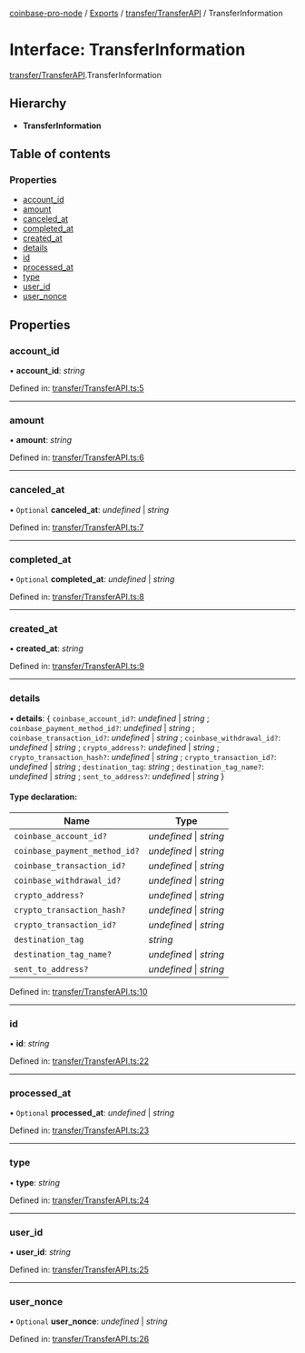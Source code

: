 [coinbase-pro-node](../README.md) / [Exports](../modules.md) / [transfer/TransferAPI](../modules/transfer_transferapi.md) / TransferInformation

# Interface: TransferInformation

[transfer/TransferAPI](../modules/transfer_transferapi.md).TransferInformation

## Hierarchy

* **TransferInformation**

## Table of contents

### Properties

- [account\_id](transfer_transferapi.transferinformation.md#account_id)
- [amount](transfer_transferapi.transferinformation.md#amount)
- [canceled\_at](transfer_transferapi.transferinformation.md#canceled_at)
- [completed\_at](transfer_transferapi.transferinformation.md#completed_at)
- [created\_at](transfer_transferapi.transferinformation.md#created_at)
- [details](transfer_transferapi.transferinformation.md#details)
- [id](transfer_transferapi.transferinformation.md#id)
- [processed\_at](transfer_transferapi.transferinformation.md#processed_at)
- [type](transfer_transferapi.transferinformation.md#type)
- [user\_id](transfer_transferapi.transferinformation.md#user_id)
- [user\_nonce](transfer_transferapi.transferinformation.md#user_nonce)

## Properties

### account\_id

• **account\_id**: *string*

Defined in: [transfer/TransferAPI.ts:5](https://github.com/bennycode/coinbase-pro-node/blob/004782e/src/transfer/TransferAPI.ts#L5)

___

### amount

• **amount**: *string*

Defined in: [transfer/TransferAPI.ts:6](https://github.com/bennycode/coinbase-pro-node/blob/004782e/src/transfer/TransferAPI.ts#L6)

___

### canceled\_at

• `Optional` **canceled\_at**: *undefined* \| *string*

Defined in: [transfer/TransferAPI.ts:7](https://github.com/bennycode/coinbase-pro-node/blob/004782e/src/transfer/TransferAPI.ts#L7)

___

### completed\_at

• `Optional` **completed\_at**: *undefined* \| *string*

Defined in: [transfer/TransferAPI.ts:8](https://github.com/bennycode/coinbase-pro-node/blob/004782e/src/transfer/TransferAPI.ts#L8)

___

### created\_at

• **created\_at**: *string*

Defined in: [transfer/TransferAPI.ts:9](https://github.com/bennycode/coinbase-pro-node/blob/004782e/src/transfer/TransferAPI.ts#L9)

___

### details

• **details**: { `coinbase_account_id?`: *undefined* \| *string* ; `coinbase_payment_method_id?`: *undefined* \| *string* ; `coinbase_transaction_id?`: *undefined* \| *string* ; `coinbase_withdrawal_id?`: *undefined* \| *string* ; `crypto_address?`: *undefined* \| *string* ; `crypto_transaction_hash?`: *undefined* \| *string* ; `crypto_transaction_id?`: *undefined* \| *string* ; `destination_tag`: *string* ; `destination_tag_name?`: *undefined* \| *string* ; `sent_to_address?`: *undefined* \| *string*  }

#### Type declaration:

Name | Type |
------ | ------ |
`coinbase_account_id?` | *undefined* \| *string* |
`coinbase_payment_method_id?` | *undefined* \| *string* |
`coinbase_transaction_id?` | *undefined* \| *string* |
`coinbase_withdrawal_id?` | *undefined* \| *string* |
`crypto_address?` | *undefined* \| *string* |
`crypto_transaction_hash?` | *undefined* \| *string* |
`crypto_transaction_id?` | *undefined* \| *string* |
`destination_tag` | *string* |
`destination_tag_name?` | *undefined* \| *string* |
`sent_to_address?` | *undefined* \| *string* |

Defined in: [transfer/TransferAPI.ts:10](https://github.com/bennycode/coinbase-pro-node/blob/004782e/src/transfer/TransferAPI.ts#L10)

___

### id

• **id**: *string*

Defined in: [transfer/TransferAPI.ts:22](https://github.com/bennycode/coinbase-pro-node/blob/004782e/src/transfer/TransferAPI.ts#L22)

___

### processed\_at

• `Optional` **processed\_at**: *undefined* \| *string*

Defined in: [transfer/TransferAPI.ts:23](https://github.com/bennycode/coinbase-pro-node/blob/004782e/src/transfer/TransferAPI.ts#L23)

___

### type

• **type**: *string*

Defined in: [transfer/TransferAPI.ts:24](https://github.com/bennycode/coinbase-pro-node/blob/004782e/src/transfer/TransferAPI.ts#L24)

___

### user\_id

• **user\_id**: *string*

Defined in: [transfer/TransferAPI.ts:25](https://github.com/bennycode/coinbase-pro-node/blob/004782e/src/transfer/TransferAPI.ts#L25)

___

### user\_nonce

• `Optional` **user\_nonce**: *undefined* \| *string*

Defined in: [transfer/TransferAPI.ts:26](https://github.com/bennycode/coinbase-pro-node/blob/004782e/src/transfer/TransferAPI.ts#L26)
